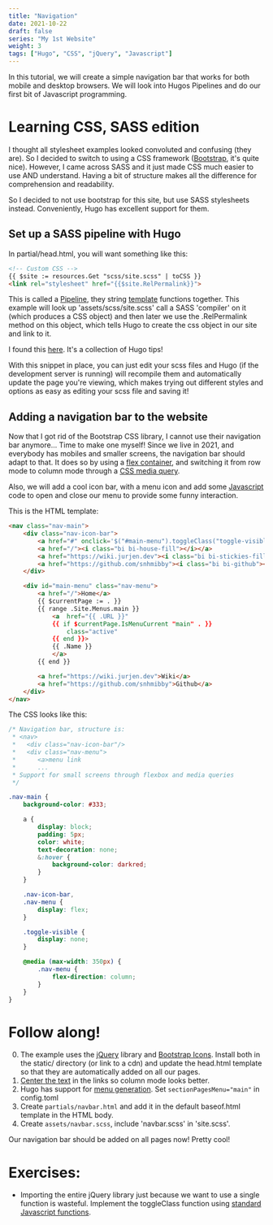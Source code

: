 ```yaml
---
title: "Navigation"
date: 2021-10-22
draft: false
series: "My 1st Website"
weight: 3
tags: ["Hugo", "CSS", "jQuery", "Javascript"]
---
```


In this tutorial, we will create a simple navigation bar that works for both
mobile and desktop browsers. We will look into Hugos Pipelines and do our first
bit of Javascript programming.
<!--more-->

# Learning CSS, SASS edition

I thought all stylesheet examples looked convoluted and confusing (they are).
So I decided to switch to using a CSS framework ([Bootstrap](https://getbootstrap.com/),
it's quite nice).  However, I came across
SASS and it just made CSS much easier to use AND understand. Having a bit of
structure makes all the difference for comprehension and readability.

So I decided to not use bootstrap for this site, but use SASS stylesheets instead.
Conveniently, Hugo has excellent support for them.

## Set up a SASS pipeline with Hugo

In partial/head.html, you will want something like this:
```HTML
<!-- Custom CSS -->
{{ $site := resources.Get "scss/site.scss" | toCSS }}
<link rel="stylesheet" href="{{$site.RelPermalink}}">
```
This is called a [Pipeline](https://gohugo.io/templates/introduction/#pipes),
they string [template](https://gohugo.io/templates/introduction/) functions
together. This example will look up 'assets/scss/site.scss' call a SASS
'compiler' on it (which produces a CSS object) and then later we use the
.RelPermalink method on this object, which tells Hugo to create the css object
in our site and link to it.

I found this [here](https://github.com/spech66/hugo-best-practices#css-and-javascript).
It's a collection of Hugo tips!

With this snippet in place, you can just edit your scss files and Hugo (if
the development server is running) will recompile them and automatically
update the page you're viewing, which makes trying out different styles and
options as easy as editing your scss file and saving it!

## Adding a navigation bar to the website
Now that I got rid of the Bootstrap CSS library, I cannot use their
navigation bar anymore... Time to make one myself!  Since we live in 2021,
and everybody has mobiles and smaller screens, the navigation bar should
adapt to that. It does so by using a [flex container](https://css-tricks.com/snippets/css/a-guide-to-flexbox/#examples), and switching it from row mode to column mode through a
[CSS media query](https://css-tricks.com/a-complete-guide-to-css-media-queries/).

Also, we will add a cool icon bar, with a menu icon and add some
[Javascript](https://api.jquery.com/toggleclass/) code to open and close our menu to provide some funny interaction.

This is the HTML template:
```HTML
<nav class="nav-main">
	<div class="nav-icon-bar">
		<a href="#" onclick='$("#main-menu").toggleClass("toggle-visible")'><i class="bi bi-list"></i></a>
		<a href="/"><i class="bi bi-house-fill"></i></a>
		<a href="https://wiki.jurjen.dev"><i class="bi bi-stickies-fill"></i></a>
		<a href="https://github.com/snhmibby"><i class="bi bi-github"></i></a>
	</div>

	<div id="main-menu" class="nav-menu">
		<a href="/">Home</a>
		{{ $currentPage := . }}
		{{ range .Site.Menus.main }}
			<a  href="{{ .URL }}"
			{{ if $currentPage.IsMenuCurrent "main" . }}
				class="active"
			{{ end }}>
			{{ .Name }}
			</a>
		{{ end }}

		<a href="https://wiki.jurjen.dev">Wiki</a>
		<a href="https://github.com/snhmibby">Github</a>
	</div>
</nav>
```

The CSS looks like this:
```SCSS
/* Navigation bar, structure is:
 * <nav>
 *   <div class="nav-icon-bar"/>
 *   <div class="nav-menu">
 *   	<a>menu link
 *   	...
 * Support for small screens through flexbox and media queries
 */

.nav-main {
	background-color: #333;

	a {
		display: block;
		padding: 5px;
		color: white;
		text-decoration: none;
		&:hover {
			background-color: darkred;
		}
	}

	.nav-icon-bar,
	.nav-menu {
		display: flex;
	}

	.toggle-visible {
		display: none;
	}

	@media (max-width: 350px) {
		.nav-menu {
			flex-direction: column;
		}
	}
}
```


# Follow along!
0. The example uses the [jQuery](https://jquery.com/download/) library and [Bootstrap Icons](https://icons.getbootstrap.com/). Install both in the static/ directory (or link to a cdn)
   and update the head.html template so that they are automatically added on all our pages.
1. [Center the text](https://www.w3schools.com/css/css_text_align.asp) in the links so column mode looks better.
2. Hugo has support for [menu generation](https://gohugo.io/templates/menu-templates/). Set ```sectionPagesMenu="main"``` in config.toml
3. Create ```partials/navbar.html``` and add it in the default baseof.html template in the HTML body.
4. Create ```assets/navbar.scss```, include 'navbar.scss' in 'site.scss'.

Our navigation bar should be added on all pages now! Pretty cool!

# Exercises:
- Importing the entire jQuery library just because we want to use a single function is wasteful. Implement the toggleClass function using [standard Javascript functions](https://developer.mozilla.org/en-US/docs/Web/API/Element/classList).
